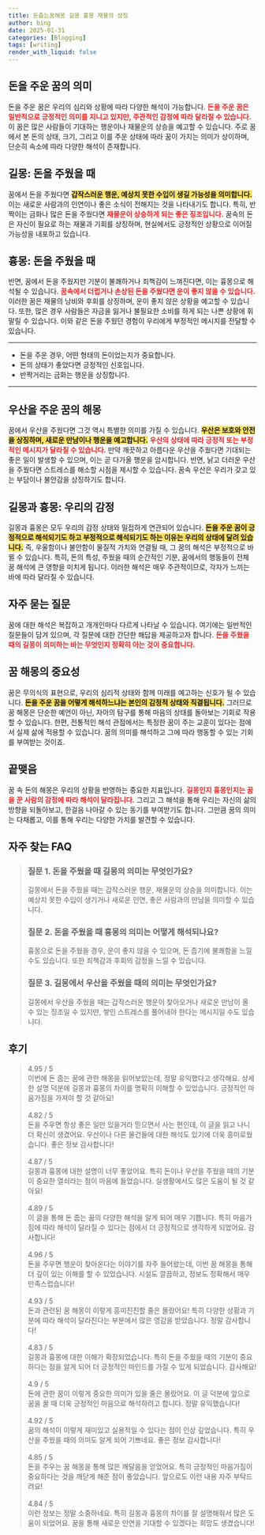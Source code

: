 ```yaml
---
title: 돈줍는꿈해몽 길몽 흉몽 재물의 상징
author: bing
date: 2025-01-31
categories: [Blogging]
tags: [writing]
render_with_liquid: false
---
```



<h2 id='돈을 주운 꿈의 의미'>돈을 주운 꿈의 의미</h2>

<p>돈을 주운 꿈은 우리의 심리와 상황에 따라 다양한 해석이 가능합니다. <b><span style="color: #ee2323;">돈을 주운 꿈은 일반적으로 긍정적인 의미를 지니고 있지만, 주관적인 감정에 따라 달라질 수 있습니다.</span></b> 이 꿈은 많은 사람들이 기대하는 행운이나 재물운의 상승을 예고할 수 있습니다. 주로 꿈에서 본 돈의 상태, 크기, 그리고 이를 주운 상태에 따라 꿈이 가지는 의미가 상이하며, 단순히 속소에 따라 다양한 해석이 존재합니다.</p>

<h2 id='길몽: 돈을 주웠을 때'>길몽: 돈을 주웠을 때</h2>

<p>꿈에서 돈을 주웠다면 <b><span style="background-color: #ffe066;">갑작스러운 행운, 예상치 못한 수입이 생길 가능성을 의미합니다.</span></b> 이는 새로운 사람과의 인연이나 좋은 소식이 전해지는 것을 나타내기도 합니다. 특히, 반짝이는 금화나 많은 돈을 주웠다면 <b><span style="color: #ee2323;">재물운이 상승하게 되는 좋은 징조입니다.</span></b> 꿈속의 돈은 자신이 필요로 하는 재물과 기회를 상징하며, 현실에서도 긍정적인 상황으로 이어질 가능성을 내포하고 있습니다.</p>

<h2 id='흉몽: 돈을 주웠을 때'>흉몽: 돈을 주웠을 때</h2>

<p>반면, 꿈에서 돈을 주웠지만 기분이 불쾌하거나 죄책감이 느껴진다면, 이는 흉몽으로 해석될 수 있습니다. <b><span style="color: #ee2323;">꿈속에서 더럽거나 손상된 돈을 주웠다면 운이 좋지 않을 수 있습니다.</span></b> 이러한 꿈은 재물의 낭비와 후회를 상징하며, 운이 좋지 않은 상황을 예고할 수 있습니다. 또한, 많은 경우 사람들은 자금을 잃거나 불필요한 소비를 하게 되는 나쁜 상황에 휘말릴 수 있습니다. 이와 같은 돈을 주웠던 경험이 우리에게 부정적인 메시지를 전달할 수 있습니다.</p>

<hr />

<ul>
    <li>돈을 주운 경우, 어떤 형태의 돈이었는지가 중요합니다.</li>
    <li>돈의 상태가 좋았다면 긍정적인 신호입니다.</li>
    <li>반짝거리는 금화는 행운을 상징합니다.</li>
</ul>

<hr />

<h2 id='우산을 주운 꿈의 해몽'>우산을 주운 꿈의 해몽</h2>

<p>꿈에서 우산을 주웠다면 그것 역시 특별한 의미를 가질 수 있습니다. <b><span style="background-color: #ffe066;">우산은 보호와 안전을 상징하며, 새로운 만남이나 행운을 예고합니다.</span></b> <b><span style="color: #ee2323;">우산의 상태에 따라 긍정적 또는 부정적인 메시지가 달라질 수 있습니다.</span></b> 만약 깨끗하고 아름다운 우산을 주웠다면 기대되는 좋은 일이 발생할 수 있으며, 이는 곧 다가올 행운을 암시합니다. 반면, 낡고 더러운 우산을 주웠다면 스트레스를 해소할 시점을 제시할 수 있습니다. 꿈속 우산은 우리가 갖고 있는 부담이나 불안감을 상징하기도 합니다.</p>

<h2 id='길몽과 흉몽: 우리의 감정'>길몽과 흉몽: 우리의 감정</h2>

<p>길몽과 흉몽은 모두 우리의 감정 상태와 밀접하게 연관되어 있습니다. <b><span style="background-color: #ffe066;">돈을 주운 꿈이 긍정적으로 해석되기도 하고 부정적으로 해석되기도 하는 이유는 우리의 상태에 달려 있습니다.</span></b> 즉, 우울함이나 불안함이 물질적 가치와 연결될 때, 그 꿈의 해석은 부정적으로 바뀔 수 있습니다. 특히, 돈의 특성, 주웠을 때의 순간적인 기분, 꿈에서의 행동들이 전체 꿈 해석에 큰 영향을 미치게 됩니다. 이러한 해석은 매우 주관적이므로, 각자가 느끼는 바에 따라 달라질 수 있습니다.</p>

<h2 id='자주 묻는 질문'>자주 묻는 질문</h2>

<p>꿈에 대한 해석은 복잡하고 개개인마다 다르게 나타날 수 있습니다. 여기에는 일반적인 질문들이 담겨 있으며, 각 질문에 대한 간단한 해답을 제공하고자 합니다. <b><span style="color: #ee2323;">돈을 주웠을 때의 길몽이 의미하는 바는 무엇인지 정확히 아는 것이 중요합니다.</span></b></p>

<h2 id='꿈 해몽의 중요성'>꿈 해몽의 중요성</h2>

<p>꿈은 무의식의 표현으로, 우리의 심리적 상태와 함께 미래를 예고하는 신호가 될 수 있습니다. <b><span style="background-color: #ffe066;">돈을 주운 꿈을 어떻게 해석하느냐는 본인의 감정적 상태와 직결됩니다.</span></b> 그러므로 꿈 해몽은 단순한 예언이 아닌, 자아의 탐구를 통해 마음의 상태를 돌아보는 기회로 작용할 수 있습니다. 한편, 전통적인 해석 관점에서는 특정한 꿈이 주는 교훈이 있다는 점에서 실제 삶에 적용할 수 있습니다. 꿈의 의미를 해석하고 그에 따라 행동할 수 있는 기회를 부여받는 것이죠.</p>

<h2 id='끝맺음'>끝맺음</h2>

<p>꿈 속 돈의 해몽은 우리의 상황을 반영하는 중요한 지표입니다. <b><span style="color: #ee2323;">길몽인지 흉몽인지는 꿈을 꾼 사람의 감정에 따라 해석이 달라집니다.</span></b> 그리고 그 해석을 통해 우리는 자신의 삶의 방향을 되돌아보고, 한걸음 나아갈 수 있는 동기를 부여받기도 합니다. 그만큼 꿈의 의미는 다채롭고, 이를 통해 우리는 다양한 가치를 발견할 수 있습니다.</p>


<h2 id='자주_찾는_FAQ'>자주 찾는 FAQ</h2>
<div itemscope="" itemtype="https://schema.org/FAQPage"> 
<blockquote> 
<div itemscope="" itemprop="mainEntity" itemtype="https://schema.org/Question"> 
<h3 itemprop="name">질문 1. 돈을 주웠을 때 길몽의 의미는 무엇인가요?</h3> 
<div itemscope="" itemprop="acceptedAnswer" itemtype="https://schema.org/Answer"> 
<span itemprop="text"> 
<p>길몽에서 돈을 주웠을 때는 갑작스러운 행운, 재물운의 상승을 의미합니다. 이는 예상치 못한 수입이 생기거나 새로운 인연, 좋은 사람과의 만남을 의미할 수 있습니다.</p> 
</span> 
</div> 
</div> 
<div itemscope="" itemprop="mainEntity" itemtype="https://schema.org/Question"> 
<h3 itemprop="name">질문 2. 돈을 주웠을 때 흉몽의 의미는 어떻게 해석되나요?</h3> 
<div itemscope="" itemprop="acceptedAnswer" itemtype="https://schema.org/Answer"> 
<span itemprop="text"> 
<p>흉몽으로 돈을 주웠을 경우, 운이 좋지 않을 수 있으며, 돈 줍기에 불쾌함을 느낄 수도 있습니다. 또한 죄책감과 후회의 감정을 느낄 수 있습니다.</p> 
</span> 
</div> 
</div> 
<div itemscope="" itemprop="mainEntity" itemtype="https://schema.org/Question"> 
<h3 itemprop="name">질문 3. 길몽에서 우산을 주웠을 때의 의미는 무엇인가요?</h3> 
<div itemscope="" itemprop="acceptedAnswer" itemtype="https://schema.org/Answer"> 
<span itemprop="text"> 
<p>길몽에서 우산을 주웠을 때는 갑작스러운 행운이 찾아오거나 새로운 만남이 올 수 있는 징조일 수 있지만, 쌓인 스트레스를 풀어내야 한다는 메시지일 수도 있습니다.</p> 
</span> 
</div> 
</div> 
</blockquote> 
</div>
<h2 id='후기'>후기</h2>
<div itemscope itemtype="https://schema.org/Product">
  <blockquote>
  <div itemprop="review" itemscope itemtype="https://schema.org/Review">
      <div itemprop="reviewRating" itemscope itemtype="https://schema.org/Rating"> <span itemprop="ratingValue">4.95</span> / <span itemprop="bestRating">5</span> </div>
      <span itemprop="reviewBody">이번에 돈 줍는 꿈에 관한 해몽을 읽어보았는데, 정말 유익했다고 생각해요. 상세한 설명 덕분에 길몽과 흉몽의 차이를 명확히 이해할 수 있었습니다. 긍정적인 마음가짐을 가져야 할 것 같아요!</span>
  </div>
  <br>
  <div itemprop="review" itemscope itemtype="https://schema.org/Review">
      <div itemprop="reviewRating" itemscope itemtype="https://schema.org/Rating"> <span itemprop="ratingValue">4.82</span> / <span itemprop="bestRating">5</span> </div>
      <span itemprop="reviewBody">돈을 주우면 항상 좋은 일만 있을거라 믿으면서 사는 편인데, 이 글을 읽고 나니 더 확신이 생겼어요. 우산이나 다른 물건들에 대한 해석도 있기에 더욱 흥미로웠습니다. 좋은 정보 감사합니다!</span>
  </div>
  <br>
  <div itemprop="review" itemscope itemtype="https://schema.org/Review">
      <div itemprop="reviewRating" itemscope itemtype="https://schema.org/Rating"> <span itemprop="ratingValue">4.87</span> / <span itemprop="bestRating">5</span> </div>
      <span itemprop="reviewBody">길몽과 흉몽에 대한 설명이 너무 좋았어요. 특히 돈이나 우산을 주웠을 때의 기분이 중요한 열쇠라는 점이 마음에 들었습니다. 실생활에서도 많은 도움이 될 것 같아요!</span>
  </div>
  <br>
  <div itemprop="review" itemscope itemtype="https://schema.org/Review">
      <div itemprop="reviewRating" itemscope itemtype="https://schema.org/Rating"> <span itemprop="ratingValue">4.89</span> / <span itemprop="bestRating">5</span> </div>
      <span itemprop="reviewBody">이 글을 통해 돈 줍는 꿈의 다양한 해석을 알게 되어 매우 기쁩니다. 특히 마음가짐에 따라 해석이 달라질 수 있다는 점에서 더 긍정적으로 생각하게 되었어요. 감사합니다!</span>
  </div>
  <br>
  <div itemprop="review" itemscope itemtype="https://schema.org/Review">
      <div itemprop="reviewRating" itemscope itemtype="https://schema.org/Rating"> <span itemprop="ratingValue">4.96</span> / <span itemprop="bestRating">5</span> </div>
      <span itemprop="reviewBody">돈을 주우면 행운이 찾아온다는 이야기를 자주 들어왔는데, 이번 꿈 해몽을 통해 더 깊이 있는 이해를 할 수 있었습니다. 시설도 깔끔하고, 정보도 정확해서 매우 만족스럽습니다!</span>
  </div>
  <br>
  <div itemprop="review" itemscope itemtype="https://schema.org/Review">
      <div itemprop="reviewRating" itemscope itemtype="https://schema.org/Rating"> <span itemprop="ratingValue">4.93</span> / <span itemprop="bestRating">5</span> </div>
      <span itemprop="reviewBody">돈과 관련된 꿈 해몽이 이렇게 흥미진진할 줄은 몰랐어요! 특히 다양한 상황과 기분에 따라 해석이 달라진다는 부분에서 많은 영감을 받았습니다. 정말 감사합니다!</span>
  </div>
  <br>
  <div itemprop="review" itemscope itemtype="https://schema.org/Review">
      <div itemprop="reviewRating" itemscope itemtype="https://schema.org/Rating"> <span itemprop="ratingValue">4.83</span> / <span itemprop="bestRating">5</span> </div>
      <span itemprop="reviewBody">길몽과 흉몽에 대한 이해가 확장되었습니다. 특히 돈을 주웠을 때의 기분이 중요하다는 점을 알게 되어 더 긍정적인 마인드를 가질 수 있게 되었습니다. 감사해요!</span>
  </div>
  <br>
  <div itemprop="review" itemscope itemtype="https://schema.org/Review">
      <div itemprop="reviewRating" itemscope itemtype="https://schema.org/Rating"> <span itemprop="ratingValue">4.9</span> / <span itemprop="bestRating">5</span> </div>
      <span itemprop="reviewBody">돈에 관한 꿈이 이렇게 중요한 의미가 있을 줄은 몰랐어요. 이 글 덕분에 앞으로 꿈을 꿀 때 더욱 긍정적인 마음으로 해석하려고 합니다. 정말 유익했습니다!</span>
  </div>
  <br>
  <div itemprop="review" itemscope itemtype="https://schema.org/Review">
      <div itemprop="reviewRating" itemscope itemtype="https://schema.org/Rating"> <span itemprop="ratingValue">4.92</span> / <span itemprop="bestRating">5</span> </div>
      <span itemprop="reviewBody">꿈의 해석이 이렇게 재미있고 실용적일 수 있다는 점이 인상 깊었습니다. 특히 우산을 주웠을 때의 의미도 알게 되어 기쁘네요. 좋은 정보 감사합니다!</span>
  </div>
  <br>
  <div itemprop="review" itemscope itemtype="https://schema.org/Review">
      <div itemprop="reviewRating" itemscope itemtype="https://schema.org/Rating"> <span itemprop="ratingValue">4.85</span> / <span itemprop="bestRating">5</span> </div>
      <span itemprop="reviewBody">돈을 주우는 꿈 해몽을 통해 많은 깨달음을 얻었어요. 특히 긍정적인 마음가짐이 중요하다는 것을 깨닫게 해준 점이 좋았습니다. 앞으로도 이런 내용 자주 부탁드려요!</span>
  </div>
  <br>
  <div itemprop="review" itemscope itemtype="https://schema.org/Review">
      <div itemprop="reviewRating" itemscope itemtype="https://schema.org/Rating"> <span itemprop="ratingValue">4.84</span> / <span itemprop="bestRating">5</span> </div>
      <span itemprop="reviewBody">이런 정보는 정말 소중하네요. 특히 길몽과 흉몽의 차이를 잘 설명해줘서 많은 도움이 되었어요. 꿈을 통해 새로운 인연을 기대할 수 있겠다는 희망도 생겼습니다!</span>
  </div>
  </blockquote>
</div>
